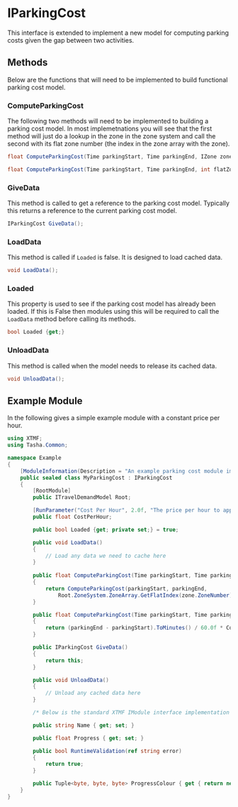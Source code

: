 # IParkingCost

This interface is extended to implement a
new model for computing parking costs given the gap between two activities.

## Methods

Below are the functions that will need to be implemented to build functional
parking cost model.

### ComputeParkingCost

The following two methods will need to be implemented to building a parking
cost model.  In most implemetnations you will see that the
first method will just do a lookup in the zone in the zone system and call
the second with its flat zone number (the index in the zone array with the zone).

```cs
float ComputeParkingCost(Time parkingStart, Time parkingEnd, IZone zone);

float ComputeParkingCost(Time parkingStart, Time parkingEnd, int flatZone);
```

### GiveData

This method is called to get a reference to the parking cost model.  Typically
this returns a reference to the current parking cost model.

```cs
IParkingCost GiveData();
```

### LoadData

This method is called if `Loaded` is false.  It is designed to
load cached data.

```cs
void LoadData();
```

### Loaded

This property is used to see if the parking cost model has already been loaded.
If this is False then modules using this will be required to call the
`LoadData` method before calling its methods.

```cs
bool Loaded {get;}
```

### UnloadData

This method is called when the model needs to release its cached data.

```cs
void UnloadData();
```

## Example Module

In the following gives a simple example module with a constant price per hour.

```cs
using XTMF;
using Tasha.Common;

namespace Example
{
    [ModuleInformation(Description = "An example parking cost module implementation")]
    public sealed class MyParkingCost : IParkingCost
    {
        [RootModule]
        public ITravelDemandModel Root;

        [RunParameter("Cost Per Hour", 2.0f, "The price per hour to apply to all zones.")]
        public float CostPerHour;

        public bool Loaded {get; private set;} = true;

        public void LoadData()
        {
            // Load any data we need to cache here
        }
    
        public float ComputeParkingCost(Time parkingStart, Time parkingEnd, IZone zone)
        {
            return ComputeParkingCost(parkingStart, parkingEnd,
                Root.ZoneSystem.ZoneArray.GetFlatIndex(zone.ZoneNumber));
        }

        public float ComputeParkingCost(Time parkingStart, Time parkingEnd, int flatZone)
        {
            return (parkingEnd - parkingStart).ToMinutes() / 60.0f * CostPerHour;
        }

        public IParkingCost GiveData()
        {
            return this;
        }

        public void UnloadData()
        {
            // Unload any cached data here
        }

        /* Below is the standard XTMF IModule interface implementation */

        public string Name { get; set; }

        public float Progress { get; set; }

        public bool RuntimeValidation(ref string error)
        {
            return true;
        }

        public Tuple<byte, byte, byte> ProgressColour { get { return new Tuple<byte, byte, byte>(50, 150, 50); } }
    }
}
```

